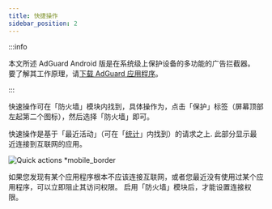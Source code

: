```yaml
---
title: 快捷操作
sidebar_position: 2
---
```


:::info

本文所述 AdGuard Android 版是在系统级上保护设备的多功能的广告拦截器。 要了解其工作原理，请[下载 AdGuard 应用程序](https://agrd.io/download-kb-adblock)。

:::

快速操作可在「防火墙」模块内找到，具体操作为，点击「保护」标签（屏幕顶部左起第二个图标），然后选择「防火墙」即可。

快速操作是基于「最近活动」（可在「[统计](/adguard-for-android/features/statistics)」内找到）的请求之上. 此部分显示最近连接到互联网的应用。

![Quick actions \*mobile\_border](https://cdn.adtidy.org/blog/new/yigrfquick_actions.png)

如果您发现有某个应用程序根本不应该连接互联网，或者您最近没有使用过某个应用程序，可以立即阻止其访问权限。 启用「防火墙」模块后，才能设置连接权限。
